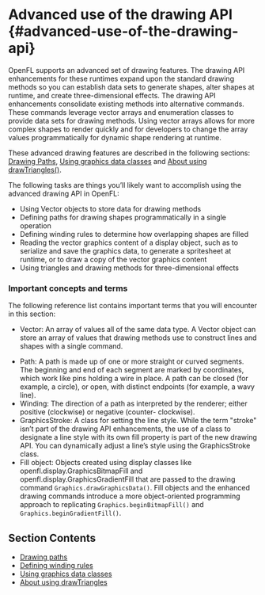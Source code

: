 # Advanced use of the drawing API {#advanced-use-of-the-drawing-api}

OpenFL supports an advanced set of drawing features. The drawing API enhancements for these runtimes expand upon the standard drawing methods so you can establish data sets to generate shapes, alter shapes at runtime, and create three-dimensional effects. The drawing API enhancements consolidate existing methods into alternative commands. These commands leverage vector arrays and enumeration classes to provide data sets for drawing methods. Using vector arrays allows for more complex shapes to render quickly and for developers to change the array values programmatically for dynamic shape rendering at runtime.

These advanced drawing features are described in the following sections: [Drawing Paths](drawing-paths.md), [Using graphics data classes](using-graphics-data-classes.md) and [About using drawTriangles()](about-using-drawtriangles.md).

The following tasks are things you’ll likely want to accomplish using the advanced drawing API in OpenFL:

*   Using Vector objects to store data for drawing methods
*   Defining paths for drawing shapes programmatically in a single operation
*   Defining winding rules to determine how overlapping shapes are filled
*   Reading the vector graphics content of a display object, such as to serialize and save the graphics data, to generate a spritesheet at runtime, or to draw a copy of the vector graphics content
*   Using triangles and drawing methods for three-dimensional effects

### Important concepts and terms

The following reference list contains important terms that you will encounter in this section:

*   Vector: An array of values all of the same data type. A Vector object can store an array of values that drawing methods use to construct lines and shapes with a single command.
<!-- TODO: uncomment if this is written for OpenFL
For more information on Vector objects, see [Indexed arrays](/working-with-arrays/README.md).-->
*   Path: A path is made up of one or more straight or curved segments. The beginning and end of each segment are marked by coordinates, which work like pins holding a wire in place. A path can be closed (for example, a circle), or open, with distinct endpoints (for example, a wavy line).
*   Winding: The direction of a path as interpreted by the renderer; either positive (clockwise) or negative (counter- clockwise).
*   GraphicsStroke: A class for setting the line style. While the term "stroke" isn’t part of the drawing API enhancements, the use of a class to designate a line style with its own fill property is part of the new drawing API. You can dynamically adjust a line’s style using the GraphicsStroke class.
*   Fill object: Objects created using display classes like openfl.display.GraphicsBitmapFill and openfl.display.GraphicsGradientFill that are passed to the drawing command `Graphics.drawGraphicsData()`. Fill objects and the enhanced drawing commands introduce a more object-oriented programming approach to replicating `Graphics.beginBitmapFill()` and `Graphics.beginGradientFill()`.

## Section Contents

- [Drawing paths](./drawing-paths.md)
- [Defining winding rules](./defining-winding-rules.md)
- [Using graphics data classes](./using-graphics-data-classes.md)
- [About using drawTriangles](./about-using-drawtriangles.md)
